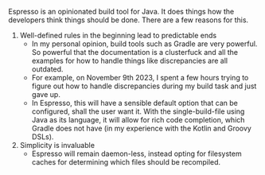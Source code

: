 Espresso is an opinionated build tool for Java. It does things how the developers think things should be done. There are
a few reasons for this.

1. Well-defined rules in the beginning lead to predictable ends
    * In my personal opinion, build tools such as Gradle are very powerful. So powerful that the documentation is a
      clusterfuck and all the examples for how to handle things like discrepancies are all outdated.
    * For example, on November 9th 2023, I spent a few hours trying to figure out how to handle discrepancies during
      my build task and just gave up.
    * In Espresso, this will have a sensible default option that can be configured, shall the user want it. With the
      single-build-file using Java as its language, it will allow for rich code completion, which
      Gradle does not have (in my experience with the Kotlin and Groovy DSLs).
2.  Simplicity is invaluable
    * Espresso will remain daemon-less, instead opting for filesystem caches for determining which files should be 
      recompiled.